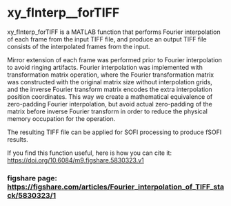 # xy_fInterp__forTIFF
xy_fInterp_forTIFF is a MATLAB function that performs Fourier interpolation of each frame from the input TIFF file,
and produce an output TIFF file consists of the interpolated frames from the input.

Mirror extension of each frame was performed prior to Fourier interpolation to avoid ringing artifacts. Fourier interpolation was implemented with transformation matrix operation, where the Fourier transformation matrix was constructed with the original matrix size without interpolation grids, and the inverse Fourier transform matrix encodes the extra interpolation position coordinates. This way we create a mathematical equivalence of zero-padding Fourier interpolation, but avoid actual zero-padding of the matrix before inverse Fourier transform in order to reduce the physical memory occupation for the operation.

The resulting TIFF file can be applied for SOFI processing to produce fSOFI results.

If you find this function useful, here is how you can cite it:
https://doi.org/10.6084/m9.figshare.5830323.v1


### figshare page: https://figshare.com/articles/Fourier_interpolation_of_TIFF_stack/5830323/1

